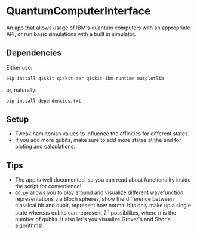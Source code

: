 # QuantumComputerInterface
An app that allows usage of IBM's quantum computers with an appropriate API, or run basic simulations with a built in simulator.

## Dependencies
Either use:
```python
pip install qiskit qiskit-aer qiskit-ibm-runtime matplotlib
```
or, naturally:
```python
pip install dependencies.txt
```
## Setup
- Tweak hamiltonian values to influence the affinities for different states.
- If you add more qubits, make sure to add more states at the end for ploting and calculations.

## Tips
- The app is well documented, so you can read about functionality inside the script for convenience!
- `QC.py` allows you to play around and visualize different wavefunction representations via Bloch spheres, show the difference between classical bit and qubit, represent how normal bits only make up a single state whereas qubits can represent $2^n$ possibilites, where n is the number of qubits. It also let's you visualize Grover's and Shor's algorithms!
